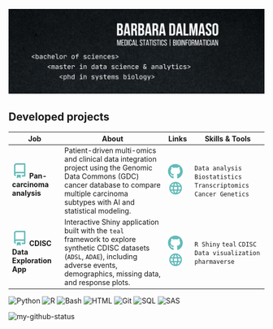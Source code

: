 ![Unknown](https://raw.githubusercontent.com/barbaradalmaso/barbaradalmaso/refs/heads/main/header.png)

## Developed projects
| Job | About | Links | Skills & Tools
| -----------| ------- | ----- | ------------- |
| [![repoicon](repo-icon.svg)](https://github.com/barbaradalmaso/PTAFR-carcinoma-analysis) **Pan-carcinoma analysis** |Patient-driven multi-omics and clinical data integration project using the Genomic Data Commons (GDC) cancer database to compare multiple carcinoma subtypes with AI and statistical modeling. | [![giticon](github-icon.svg)](https://github.com/barbaradalmaso/PTAFR-carcinoma-analysis) [![webicon](web-icon.svg)](https://www.sciencedirect.com/science/article/pii/S0014482725002435) | `Data analysis` `Biostatistics` `Transcriptomics` `Cancer Genetics` |
| [![repoicon](repo-icon.svg)](https://github.com/barbaradalmaso/cdisc-teal) **CDISC Data Exploration App** | Interactive Shiny application built with the `teal` framework to explore synthetic CDISC datasets (`ADSL`, `ADAE`), including adverse events, demographics, missing data, and response plots. | [![giticon](github-icon.svg)](https://github.com/barbaradalmaso/cdisc-teal) [![webicon](web-icon.svg)](https://bdalmaso.shinyapps.io/cdisc-teal/) | `R Shiny` `teal` `CDISC` `Data visualization` `pharmaverse` |




![Python](https://img.shields.io/badge/-Python-2C3038?&logo=python&logoColor=62BBB9)
![R](https://img.shields.io/badge/-R-2C3038?&logo=R&logoColor=62BBB9)
![Bash](https://img.shields.io/badge/-Bash-2C3038?&logo=linux&logoColor=62BBB9)
![HTML](https://img.shields.io/badge/-HTML-2C3038?&logo=html5&logoColor=62BBB9)
![Git](https://img.shields.io/badge/-Git-2C3038?&logo=git&logoColor=62BBB9)
![SQL](https://img.shields.io/badge/-SQL-2C3038?&logo=sqlite&logoColor=62BBB9)
![SAS](https://img.shields.io/badge/-SAS-2C3038?&logo=sqlite&logoColor=62BBB9)

![my-github-status](https://github-readme-stats.vercel.app/api?username=barbaradalmaso&hide_rank=true&show_icons=true&text_bold=false&bg_color=2C3038&icon_color=62BBB9&title_color=cdd9e5&text_color=cdd9e5&border_color=3d444d&hide=prs,issues,contribs&hide_title=true)
